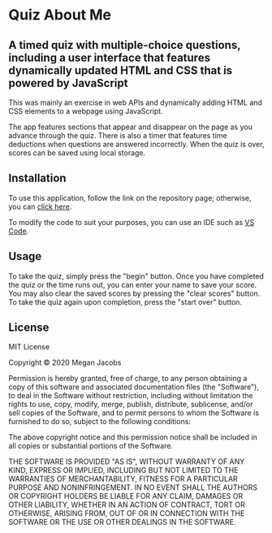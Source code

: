 # Quiz About Me

## A timed quiz with multiple-choice questions, including a user interface that features dynamically updated HTML and CSS that is powered by JavaScript 

This was mainly an exercise in web APIs and dynamically adding HTML and CSS elements to a webpage using JavaScript. 

The app features sections that appear and disappear on the page as you advance through the quiz. There is also a timer that features time deductions when questions are answered incorrectly. When the quiz is over, scores can be saved using local storage. 

## Installation

To use this application, follow the link on the repository page; otherwise, you can [click here](https://meganjacobs97.github.io/quiz-about-me/).

To modify the code to suit your purposes, you can use an IDE such as [VS Code](https://code.visualstudio.com/).

## Usage 

To take the quiz, simply press the "begin" button. Once you have completed the quiz or the time runs out, you can enter your name to save your score. You may also clear the saved scores by pressing the "clear scores" button. To take the quiz again upon completion, press the "start over" button. 

## License

MIT License

Copyright © 2020 Megan Jacobs

Permission is hereby granted, free of charge, to any person obtaining a copy of this software and associated documentation files (the "Software"), to deal in the Software without restriction, including without limitation the rights to use, copy, modify, merge, publish, distribute, sublicense, and/or sell copies of the Software, and to permit persons to whom the Software is furnished to do so, subject to the following conditions:

The above copyright notice and this permission notice shall be included in all copies or substantial portions of the Software.

THE SOFTWARE IS PROVIDED "AS IS", WITHOUT WARRANTY OF ANY KIND, EXPRESS OR IMPLIED, INCLUDING BUT NOT LIMITED TO THE WARRANTIES OF MERCHANTABILITY, FITNESS FOR A PARTICULAR PURPOSE AND NONINFRINGEMENT. IN NO EVENT SHALL THE AUTHORS OR COPYRIGHT HOLDERS BE LIABLE FOR ANY CLAIM, DAMAGES OR OTHER LIABILITY, WHETHER IN AN ACTION OF CONTRACT, TORT OR OTHERWISE, ARISING FROM, OUT OF OR IN CONNECTION WITH THE SOFTWARE OR THE USE OR OTHER DEALINGS IN THE SOFTWARE.

